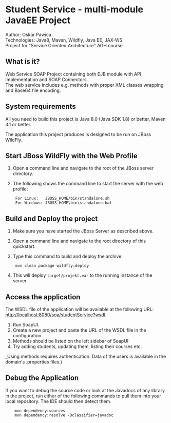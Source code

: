 Student Service - multi-module JavaEE Project
==============================================================================================  

Author: Oskar Pawica  
Technologies: Java8, Maven, Wildfly, Java EE, JAX-WS  
Project for "Service Oriented Architecture" AGH course  

What is it?
-----------

Web Service SOAP Project containing both EJB module with API implementation and SOAP Connectors.  
The web service includes e.g. methods with proper XML classes wrapping and Base64 file encoding.  

System requirements
-------------------

All you need to build this project is Java 8.0 (Java SDK 1.8) or better, Maven 3.1 or better.

The application this project produces is designed to be run on JBoss WildFly.


Start JBoss WildFly with the Web Profile
-------------------------

1. Open a command line and navigate to the root of the JBoss server directory.
2. The following shows the command line to start the server with the web profile:

        For Linux:   JBOSS_HOME/bin/standalone.sh
        For Windows: JBOSS_HOME\bin\standalone.bat

 
Build and Deploy the project
-------------------------

1. Make sure you have started the JBoss Server as described above.
2. Open a command line and navigate to the root directory of this quickstart.
3. Type this command to build and deploy the archive:

        mvn clean package wildfly:deploy

4. This will deploy `target/projekt.ear` to the running instance of the server.


Access the application 
---------------------

The WSDL file of the application will be available at the following URL: <http://localhost:8080/soa/studentService?wsdl>.

1. Run SoapUI.
2. Create a new project and paste the URL of the WSDL file in the configuration
3. Methods should be listed on the left sidebar of SoapUI
4. Try adding students, updating them, listing their courses etc.  
  
  _Using methods requires authentication. Data of the users is available in the domain's .properties files.)


Debug the Application
---------------------

If you want to debug the source code or look at the Javadocs of any library in the project, run either of the following commands to pull them into your local repository. The IDE should then detect them.

        mvn dependency:sources
        mvn dependency:resolve -Dclassifier=javadoc
